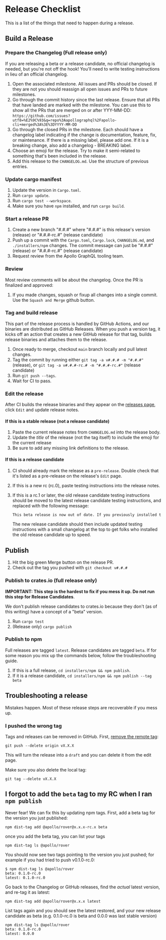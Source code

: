 # Release Checklist

This is a list of the things that need to happen during a release.

## Build a Release

### Prepare the Changelog (Full release only)

If you are releasing a beta or a release candidate, no official changelog is needed, but you're not off the hook! You'll need to write testing instructions in lieu of an official changelog.

1. Open the associated milestone. All issues and PRs should be closed. If
   they are not you should reassign all open issues and PRs to future
   milestones.
1. Go through the commit history since the last release. Ensure that all PRs
   that have landed are marked with the milestone. You can use this to
   show all the PRs that are merged on or after YYY-MM-DD:
   `https://github.com/issues?utf8=%E2%9C%93&q=repo%3Aapollographql%2Fapollo-cli+merged%3A%3E%3DYYYY-MM-DD`
1. Go through the closed PRs in the milestone. Each should have a changelog
   label indicating if the change is documentation, feature, fix, or maintenance. If
   there is a missing label, please add one. If it is a breaking change, also add a changelog - BREAKING label.
1. Choose an emoji for the release. Try to make it semi-related to something that's been included in the release.
1. Add this release to the `CHANGELOG.md`. Use the structure of previous
   entries.

### Update cargo manifest

1. Update the version in `Cargo.toml`.
1. Run `cargo update`.
1. Run `cargo test --workspace`.
1. Make sure you have `npm` installed, and run `cargo build`.

### Start a release PR

1. Create a new branch "#.#.#" where "#.#.#" is this release's version (release) or "#.#.#-rc.#" (release candidate)
1. Push up a commit with the `Cargo.toml`, `Cargo.lock`, `CHANGELOG.md`, and `./installers/npm` changes. The commit message can just be "#.#.#" (release) or "#.#.#-rc.#" (release candidate)
1. Request review from the Apollo GraphQL tooling team.

### Review

Most review comments will be about the changelog. Once the PR is finalized and approved:

1. If you made changes, squash or fixup all changes into a single commit. Use the `Squash and Merge` github button.

### Tag and build release

This part of the release process is handled by GitHub Actions, and our binaries are distributed as GitHub Releases. When you push a version tag, it kicks off an action that creates a new GitHub release for that tag, builds release binaries and attaches them to the release.

1. Once ready to merge, checkout `main` branch locally and pull latest changes.
1. Tag the commit by running either `git tag -a v#.#.# -m "#.#.#"` (release), or `git tag -a v#.#.#-rc.# -m "#.#.#-rc.#"` (release candidate)
1. Run `git push --tags`.
1. Wait for CI to pass.

### Edit the release

After CI builds the release binaries and they appear on the [releases page](https://github.com/apollographql/apollo-cli/releases), click `Edit` and update release notes.

#### If this is a stable release (not a release candidate)

1. Paste the current release notes from `CHANGELOG.md` into the release body.
1. Update the *title* of the release (not the tag itself) to include the emoji for the current release
1. Be sure to add any missing link definitions to the release.

#### If this is a release candidate

1. CI should already mark the release as a `pre-release`. Double check that it's listed as a pre-release on the release's `Edit` page.
1. If this is a new rc (rc.0), paste testing instructions into the release notes.
1. If this is a rc.1 or later, the old release candidate testing instructions should be moved to the latest release candidate testing instructions, and replaced with the following message:

   ```markdown
   This beta release is now out of date. If you previously installed this release, you should reinstall and see what's changed in the latest [release](https://github.com/apollographql/apollo-cli/releases).
   ```

   The new release candidate should then include updated testing instructions with a small changelog at the top to get folks who installed the old release candidate up to speed.

## Publish

1. Hit the big green Merge button on the release PR.
1. Check out the tag you pushed with `git checkout v#.#.#`

### Publish to crates.io (full release only)

**IMPORTANT: This step is the hardest to fix if you mess it up. Do not run this step for Release Candidates**.

We don't publish release candidates to crates.io because they don't (as of this writing) have a concept of a "beta" version.

1. Run `cargo test`
1. (Release only) `cargo publish`

### Publish to npm

Full releases are tagged `latest`. Release candidates are tagged `beta`. If for some reason you mix up the commands below, follow the troubleshooting guide.

1. If this is a full release, `cd installers/npm && npm publish`. 
1. If it is a release candidate, `cd installers/npm && npm publish --tag beta`

## Troubleshooting a release

Mistakes happen. Most of these release steps are recoverable if you mess up.

### I pushed the wrong tag

Tags and releases can be removed in GitHub. First, [remove the remote tag](https://stackoverflow.com/questions/5480258/how-to-delete-a-remote-tag):

``` console
git push --delete origin vX.X.X
```

This will turn the release into a `draft` and you can delete it from the edit page.

Make sure you also delete the local tag:

``` console
git tag --delete vX.X.X
```

## I forgot to add the `beta` tag to my RC when I ran `npm publish`

Never fear! We can fix this by updating npm tags. First, add a beta tag for the version you just published:

``` console
npm dist-tag add @apollo/rover@x.x.x-rc.x beta
```

once you add the beta tag, you can list your tags

``` console
npm dist-tag ls @apollo/rover
```

You should now see two tags pointing to the version you just pushed; for example if you had tried to push v0.1.0-rc.0:

``` console
$ npm dist-tag ls @apollo/rover
beta: 0.1.0-rc.0
latest: 0.1.0-rc.0
```

Go back to the Changelog or GitHub releases, find the _actual_ latest version, and re-tag it as latest:

``` console
npm dist-tag add @apollo/rover@x.x.x latest
```

List tags again and you should see the latest restored, and your new release candidate as beta (e.g. 0.1.0-rc.0 is beta and 0.0.0 was last stable version)

``` console
npm dist-tag ls @apollo/rover
beta: 0.1.0-rc.0
latest: 0.0.0
```
